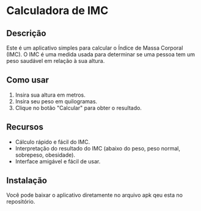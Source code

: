 # Calculadora de IMC
 
## Descrição
 
Este é um aplicativo simples para calcular o Índice de Massa Corporal (IMC). O IMC é uma medida usada para determinar se uma pessoa tem um peso saudável em relação à sua altura.
 
## Como usar
 
1. Insira sua altura em metros.
2. Insira seu peso em quilogramas.
3. Clique no botão "Calcular" para obter o resultado.
 
## Recursos
 
- Cálculo rápido e fácil do IMC.
- Interpretação do resultado do IMC (abaixo do peso, peso normal, sobrepeso, obesidade).
- Interface amigável e fácil de usar.
 
## Instalação
 
Você pode baixar o aplicativo diretamente no arquivo apk qeu esta no repositório.
